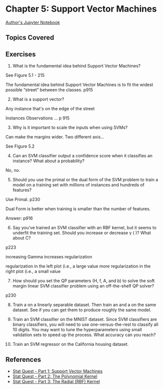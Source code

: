 # Chapter 5: Support Vector Machines

[Author's Jupyter Notebook](https://github.com/ageron/handson-ml2/blob/master/05_support_vector_machines.ipynb)

## Topics Covered


## Exercises

1. What is the fundamental idea behind Support Vector Machines? 

See Figure 5.1 - 215

The fundamental idea behind Support Vector Machines is to fit the widest possible “street” between the classes.
p915

2. What is a support vector?

Any instance that's on the edge of the street

Instances Observations ... p 915

3. Why is it important to scale the inputs when using SVMs?

Can make the margins wider.  Two different axis...

See Figure 5.2

4. Can an SVM classifier output a confidence score when it classifies an instance? What about a probability?

No, no.

5. Should you use the primal or the dual form of the SVM problem to train a model on a training set with millions of instances and hundreds of features?

Use Primal. p230

Dual Form is better when training is smaller than the number of features.

Answer: p916

6. Say you’ve trained an SVM classifier with an RBF kernel, but it seems to underfit the training set. Should you increase or decrease γ ( )? What about C?

p223

increasing Gamma increases regularization

regularization in the left plot (i.e., a large value
more regularization in the right plot (i.e., a small value


7. How should you set the QP parameters (H, f, A, and b) to solve the soft margin linear SVM classifier problem using an off-the-shelf QP solver?

p230


8. Train a on a linearly separable dataset. Then train an and a
on the same dataset. See if you can get them to produce roughly
the same model.


9. Train an SVM classifier on the MNIST dataset. Since SVM classifiers are binary classifiers, you will need to use one-versus-the-rest to classify all 10 digits. You may want to tune the hyperparameters using small validation sets to speed up the process. What accuracy can you reach?


10. Train an SVM regressor on the California housing dataset.

## References

- [Stat Quest - Part 1: Support Vector Machines](https://youtu.be/efR1C6CvhmE)
- [Stat Quest - Part 2: The Polynomial Kernel](https://www.youtube.com/watch?v=Toet3EiSFcM&t=0s)
- [Stat Quest - Part 3: The Radial (RBF) Kernel](https://www.youtube.com/watch?v=Qc5IyLW_hns&t=0s)
